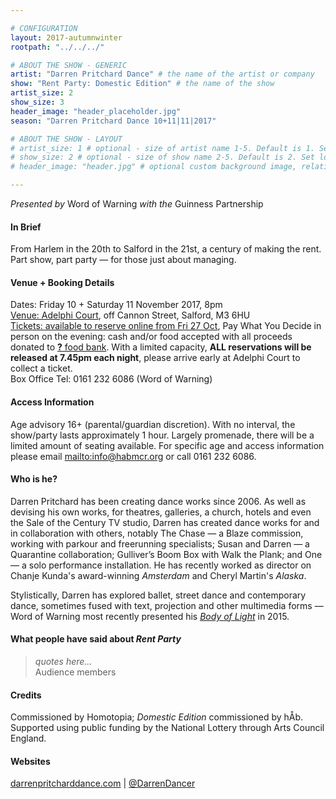 ```yaml
---

# CONFIGURATION
layout: 2017-autumnwinter
rootpath: "../../../"

# ABOUT THE SHOW - GENERIC
artist: "Darren Pritchard Dance" # the name of the artist or company
show: "Rent Party: Domestic Edition" # the name of the show
artist_size: 2
show_size: 3
header_image: "header_placeholder.jpg"
season: "Darren Pritchard Dance 10+11|11|2017"

# ABOUT THE SHOW - LAYOUT
# artist_size: 1 # optional - size of artist name 1-5. Default is 1. Set longer names to lower values
# show_size: 2 # optional - size of show name 2-5. Default is 2. Set longer names to lower values
# header_image: "header.jpg" # optional custom background image, relative to current page

---
```

*Presented by* Word of Warning *with the* Guinness Partnership
           
#### In Brief     
From Harlem in the 20th to Salford in the 21st, a century of making the rent.<br>Part show, part party — for those just about managing.       
            
#### Venue + Booking Details       
Dates: Friday 10 + Saturday 11 November 2017, 8pm              
<a href="http://www.google.co.uk/maps/place/M3+6HU" target="_blank">Venue: Adelphi Court</a>, off Cannon Street, Salford, M3 6HU          
<a href="http://www.wegottickets.com/wordofwarning" target="_blank">Tickets: available to reserve online from Fri 27 Oct</a>, Pay What You Decide in person on the evening: cash and/or food accepted with all proceeds donated to <a href="http://URL" target="_blank">**?** food bank</a>. With a limited capacity, **ALL reservations will be released at 7.45pm each night**, please arrive early at Adelphi Court to collect a ticket.          
Box Office Tel: 0161 232 6086 (Word of Warning)             
              
#### Access Information          
Age advisory 16+ (parental/guardian discretion). With no interval, the show/party lasts approximately 1 hour. Largely promenade, there will be a limited amount of seating available. For specific age and access information please email <mailto:info@habmcr.org> or call 0161 232 6086.          
        
#### Who is he?        
Darren Pritchard has been creating dance works since 2006. As well as devising his own works, for theatres, galleries, a church, hotels and even the Sale of the Century TV studio, Darren has created dance works for and in collaboration with others, notably The Chase — a Blaze commission, working with parkour and freerunning specialists; Susan and Darren — a Quarantine collaboration; Gulliver’s Boom Box with Walk the Plank; and One — a solo performance installation. He has recently worked as director on Chanje Kunda's award-winning *Amsterdam* and Cheryl Martin's *Alaska*. 
            
Stylistically, Darren has explored ballet, street dance and contemporary dance, sometimes fused with text, projection and other multimedia forms — Word of Warning most recently presented his [*Body of Light*](/archive/2015-autumnwinter/pritchard) in 2015.      
          
#### What people have said about *Rent Party*         
>*quotes here…*<br>Audience members         
        
#### Credits         
Commissioned by Homotopia; *Domestic Edition* commissioned by hÅb.<br>Supported using public funding by the National Lottery through Arts Council England.        
          
#### Websites       
<a href="http://darrenpritcharddance.com" target="_blank">darrenpritcharddance.com</a> | <a href="http://twitter.com/DarrenDancer" target="_blank">@DarrenDancer</a>
